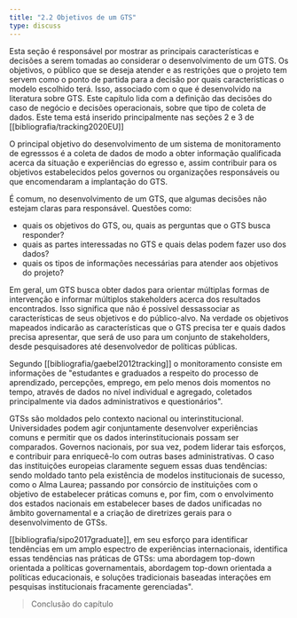 ```yaml
---
title: "2.2 Objetivos de um GTS"
type: discuss
---
```

Esta seção é responsável por mostrar as principais características e decisões a serem tomadas ao considerar o desenvolvimento de um GTS. Os objetivos, o público que se deseja atender e as restrições que o projeto tem servem como o ponto de partida para a decisão por quais características o modelo escolhido terá. Isso, associado com o que é desenvolvido na literatura sobre GTS. Este capítulo lida com a definição das decisões do caso de negócio e decisões operacionais, sobre que tipo de coleta de dados. Este tema está inserido principalmente nas seções 2 e 3 de [[bibliografia/tracking2020EU]]

O principal objetivo do desenvolvimento de um sistema de monitoramento de egresssos é a coleta de dados de modo a obter informação qualificada acerca da situação e experiências do egresso e, assim contribuir para os objetivos estabelecidos pelos governos ou organizações responsáveis ou que encomendaram a implantação do GTS.

É comum, no desenvolvimento de um GTS, que algumas decisões não estejam claras para responsável. Questões como:

- quais os objetivos do GTS, ou, quais as perguntas que o GTS busca responder?
- quais as partes interessadas no GTS e quais delas podem fazer uso dos dados?
- quais os tipos de informações necessárias para atender aos objetivos do projeto?

Em geral, um GTS busca obter dados para orientar múltiplas formas de intervenção e informar múltiplos stakeholders acerca dos resultados encontrados. Isso significa que não é possível dessassociar as características de seus objetivos e do público-alvo. Na verdade os objetivos mapeados indicarão as características que o GTS precisa ter e quais dados precisa apresentar, que será de uso para um conjunto de stakeholders, desde pesquisadores até desenvolvedor de políticas públicas.

Segundo [[bibliografia/gaebel2012tracking]] o monitoramento consiste em informações de "estudantes e graduados a respeito do processo de aprendizado, percepções, emprego, em pelo menos dois momentos no tempo, através de dados no nível individual e agregado, coletados principalmente via dados administrativos e questionários".

GTSs são moldados pelo contexto nacional ou interinstitucional. Universidades podem agir conjuntamente desenvolver experiências comuns e permitir que os dados interinstitucionais possam ser comparados. Governos nacionais, por sua vez, podem liderar tais esforços, e contribuir para enriquecê-lo com outras bases administrativas. O caso das instituições europeias claramente seguem essas duas tendências: sendo moldado tanto pela existência de modelos institucionais de sucesso, como o Alma Laurea; passando por consórcio de instituições com o objetivo de estabelecer práticas comuns e, por fim, com o envolvimento dos estados nacionais em estabelecer bases de dados unificadas no âmbito governamental e a criação de diretrizes gerais para o desenvolvimento de GTSs.

[[bibliografia/sipo2017graduate]], em seu esforço para identificar tendências em um amplo espectro de experiências internacionais, identifica essas tendências nas práticas de GTSs: uma abordagem top-down orientada a políticas governamentais, abordagem top-down orientada a políticas educacionais, e soluções tradicionais baseadas interações em pesquisas institucionais fracamente gerenciadas".

> Conclusão do capítulo

